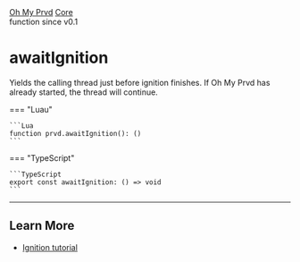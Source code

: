 <div class="ompdoc-api-breadcrumbs">
<a href="../../">Oh My Prvd</a>
<a href="../">Core</a>
</div>

<div class="ompdoc-api-tags">
<span>function</span>
<span>since v0.1</span>
</div>

# awaitIgnition

Yields the calling thread just before ignition finishes. If Oh My Prvd has
already started, the thread will continue.

=== "Luau"

    ```Lua
    function prvd.awaitIgnition(): ()
    ```

=== "TypeScript"

    ```TypeScript
    export const awaitIgnition: () => void
    ```

---

## Learn More

- [Ignition tutorial](../../../get-started/ignition.md)
